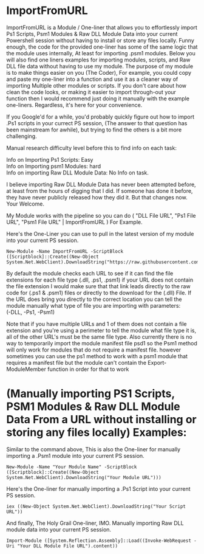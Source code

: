 # ImportFromURL
ImportFromURL is a Module / One-liner that allows you to effortlessly import Ps1 Scripts, Psm1 Modules &amp; Raw DLL Module Data into your current Powershell session without having to install or store any files locally. Funny enough, the code for the provided one-liner has some of the same logic that the module uses internally, At least for importing .psm1 modules. Below you will also find one liners examples for importing modules, scripts, and Raw DLL file data without having to use my module. The purpose of my module is to make things easier on you (The Coder), For example, you could copy and paste my one-liner into a function and use it as a cleaner way of importing Multiple other modules or scripts. If you don't care about how clean the code looks, or making it easier to import through-out your function then I would recommend just doing it manually with the example one-liners. Regardless, it's here for your convenience. 

If you Google'd for a while, you'd probably quickly figure out how to import .Ps1 scripts in your currect PS session, (The answer to that question has been mainstream for awhile), but trying to find the others is a bit more challenging. 

Manual research difficulty level before this to find info on each task:

Info on Importing Ps1 Scripts: Easy <br />
Info on Importing psm1 Modules: hard <br />
Info on importing Raw DLL Module Data: No Info on task. <br />

I believe importing Raw DLL Module Data has never been attempted before, at least from the hours of digging that I did. If someone has done it before, they have never publicly released how they did it. But that changes now. Your Welcome.

My Module works with the pipeline so you can do ( "DLL File URL", "Ps1 File URL", "Psm1 File URL" | ImportFromURL ) For Example.

Here's the One-Liner you can use to pull in the latest version of my module into your current PS session. 
```
New-Module -Name ImportFromURL -ScriptBlock ([Scriptblock]::Create((New-Object System.Net.WebClient).DownloadString("https://raw.githubusercontent.com/AlecMcCutcheon/ImportFromURL/main/ImportFromURL.psm1")))
```
By default the module checks each URL to see if it can find the file extensions for each file type (.dll, .ps1, .psm1) if your URL does not contain the file extension I would make sure that that link leads directly to the raw code for (.ps1 & .psm1) files or directly to the download for the (.dll) File. If the URL does bring you directly to the correct location you can tell the module manually what type of file you are importing with parameters: <br />
(-DLL, -Ps1, -Psm1) <br />

Note that if you have multiple URLs and 1 of them does not contain a file extension and you're using a perimeter to tell the module what file type it is, all of the other URL's must be the same file type. Also currently there is no way to temporarily import the module manifest file psd1 so the Psm1 method will only work for modules that do not require a manifest file. however sometimes you can use the ps1 method to work with a psm1 module that requires a manifest file but the module can't contain the Export-ModuleMember function in order for that to work

# (Manually importing PS1 Scripts, PSM1 Modules & Raw DLL Module Data From a URL without installing or storing any files locally) Examples:

Similar to the command above, This is also the One-liner for manually importing a .Psm1 module into your current PS session.
```
New-Module -Name "Your Module Name" -ScriptBlock ([Scriptblock]::Create((New-Object System.Net.WebClient).DownloadString("Your Module URL")))
```
Here's the One-liner for manually importing a .Ps1 Script into your current PS session.
```
iex ((New-Object System.Net.WebClient).DownloadString("Your Script URL"))
```
And finally, The Holy Grail One-liner, IMO. Manually importing Raw DLL module data into your current PS session.
```
Import-Module ([System.Reflection.Assembly]::Load((Invoke-WebRequest -Uri "Your DLL Module File URL").content))
```

